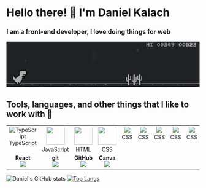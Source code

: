 # Hello there! 👋 I'm Daniel Kalach 
### I am a front-end developer, I love doing things for web
![](https://raw.githubusercontent.com/meskal1/codewars/main/dino.gif)
## Tools, languages, and other things that I like to work with :star_struck:
<!--- 
![]()
![](https://starchart.cc/meskal1/https://github.com/meskal1/cards.svg)
https://www.vectorlogo.zone/util/preview.html?image=/logos/typescriptlang/typescriptlang-icon.svg
https://devicon-website.vercel.app/api/typescript/original.svg
https://www.vectorlogo.zone/logos/typescriptlang/typescriptlang-icon.svg
![](https://img.shields.io/badge/Adobe%20Illustrator-FF9A00?style=for-the-badge&logo=adobe%20illustrator&logoColor=white) --->
<table width="520px">
    <tbody>
        <tr valign="top">
            <td width="80px" align="center">
            <img height="48" src="https://devicon-website.vercel.app/api/typescript/original.svg" alt="TypeScript">
            <span>TypeScript</span>
            </td>
            <td width="80px" align="center">
            <img height="48" width="48" src="https://devicon-website.vercel.app/api/javascript/original.svg">
            <span>JavaScript</span>
            </td>
            <td width="80px" align="center">
            <img height="48" width="48" src="https://cdn.jsdelivr.net/gh/devicons/devicon/icons/html5/html5-original.svg">
            <span>HTML</span>
            </td>
            <td width="80px" align="center">
            <img height="48" width="48" src="https://cdn.jsdelivr.net/gh/devicons/devicon/icons/css3/css3-original.svg">
            <span>CSS</span>
            </td>
            <td width="80px" align="center">
            <img height="48px" src="https://cdn.jsdelivr.net/gh/devicons/devicon/icons/css3/css3-original.svg">
            <span>CSS</span>
            </td>
            <td width="80px" align="center">
            <img height="48px" src="https://cdn.jsdelivr.net/gh/devicons/devicon/icons/css3/css3-original.svg">
            <span>CSS</span>
            </td>
            <td width="80px" align="center">
            <img height="48px" src="https://cdn.jsdelivr.net/gh/devicons/devicon/icons/css3/css3-original.svg">
            <span>CSS</span>
            </td>
            <td width="80px" align="center">
            <img height="48px" src="https://cdn.jsdelivr.net/gh/devicons/devicon/icons/css3/css3-original.svg">
            <span>CSS</span>
            </td>
            <td width="80px" align="center">
            <img height="48px" src="https://cdn.jsdelivr.net/gh/devicons/devicon/icons/css3/css3-original.svg">
            <span>CSS</span>
            </td>
        </tr>
        <tr valign="top">
            <td width="80px" align="center">
            <span><strong>React</strong></span><br>
            <img height="32px" src="https://cdn.jsdelivr.net/gh/devicons/devicon/icons/react/react-original.svg">
            </td>
            <td width="80px" align="center">
            <span><strong>git</strong></span><br>
            <img height="32px" src="https://cdn.jsdelivr.net/gh/devicons/devicon/icons/git/git-plain.svg">
            </td>
            <td width="80px" align="center">
            <span><strong>GitHub</strong></span><br>
            <img height="32px" src="https://cdn.jsdelivr.net/gh/devicons/devicon/icons/github/github-original.svg">
            <td width="80px" align="center">
            <span><strong>Canva</strong></span><br>
            <img height="32px" src="https://cdn.jsdelivr.net/gh/devicons/devicon/icons/canva/canva-original.svg">
            </td>
        </tr>
    </tbody>
</table>

![Daniel's GitHub stats](https://github-readme-stats.vercel.app/api?username=meskal1&show_icons=true&card_width=450&hide_title=true&hide=contribs&theme=dracula&line_height=24&hide_border=true)
[![Top Langs](https://github-readme-stats.vercel.app/api/top-langs/?username=meskal1&layout=compact&card_width=342&hide_title=true&theme=dracula&hide_border=true)](https://github.com/meskal1/github-readme-stats)
<!--- ![](https://komarev.com/ghpvc/?username=meskal1) --->
